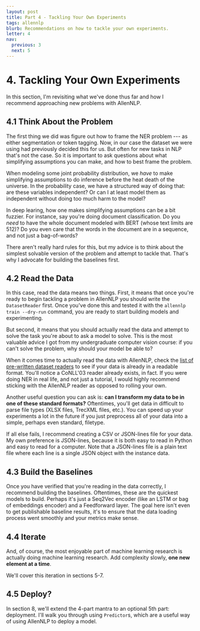 ```yaml
---
layout: post
title: Part 4 - Tackling Your Own Experiments
tags: allennlp
blurb: Recommendations on how to tackle your own experiments.
letter: 4
nav:
  previous: 3
  next: 5
---
```


# 4. Tackling Your Own Experiments

In this section, I'm revisiting what we've done thus far and how I recommend approaching new problems with AllenNLP.

## 4.1 Think About the Problem

The first thing we did was figure out how to frame the NER problem --- as either segmentation or token tagging.
Now, in our case the dataset we were using had previously decided this for us.
But often for new tasks in NLP that's not the case.
So it is important to ask questions about what simplifying assumptions you can make, and how to best frame the problem.

When modeling some joint probability distribution, we *have* to make simplifying assumptions to do inference before the heat death of the universe.
In the probability case, we have a structured way of doing that: are these variables independent?
Or can I at least model them as independent without doing too much harm to the model?

In deep learing, how one makes simplifying assumptions can be a bit fuzzier.
For instance, say you're doing document classification.
Do you *need* to have the whole document modeled with BERT (whose text limits are 512)?
Do you even care that the words in the document are in a sequence, and not just a bag-of-words?

There aren't really hard rules for this, but my advice is to think about the simplest solvable version of the problem and attempt to tackle that.
That's why I advocate for building the baselines first.

## 4.2 Read the Data

In this case, read the data means two things.
First, it means that once you're ready to begin tackling a problem in AllenNLP you should write the `DatasetReader` first.
Once you've done this and tested it with the `allennlp train --dry-run` command, you are ready to start building models and experimenting.

But second, it means that you should actually read the data and attempt to solve the task you're about to ask a model to solve.
This is the most valuable advice I got from my undergraduate computer vision course: if you can't solve the problem, why should your model be able to?

When it comes time to actually read the data with AllenNLP, check the [list of pre-written dataset readers](https://allenai.github.io/allennlp-docs/api/allennlp.data.dataset_readers.html) to see if your data is already in a readable format.
You'll notice a CoNLL'03 reader already exists, in fact.
If you were doing NER in real life, and not just a tutorial, I would highly recommend sticking with the AllenNLP reader as opposed to rolling your own.

Another useful question you can ask is: **can I transform my data to be in one of these standard formats?**
Oftentimes, you'll get data in difficult to parse file types (XLSX files, TrecXML files, etc.).
You can speed up your experiments a lot in the future if you just preprocess all of your data into a simple, perhaps even standard, filetype.

If all else fails, I recommend creating a CSV or JSON-lines file for your data.
My own preference is JSON-lines, because it is both easy to read in Python and easy to read for a computer.
Note that a JSON-lines file is a plain text file where each line is a single JSON object with the instance data.

## 4.3 Build the Baselines

Once you have verified that you're reading in the data correctly, I recommend building the baselines.
Oftentimes, these are the quickest models to build.
Perhaps it's just a Seq2Vec encoder (like an LSTM or bag of embeddings encoder) and a Feedforward layer.
The goal here isn't even to get publishable baseline results, it's to ensure that the data loading process went smoothly and your metrics make sense.

## 4.4 Iterate

And, of course, the most enjoyable part of machine learning research is actually doing machine learning research.
Add complexity slowly, **one new element at a time**.

We'll cover this iteration in sections 5-7.

## 4.5 Deploy?

In section 8, we'll extend the 4-part mantra to an optional 5th part: deployment.
I'll walk you through using `Predictor`s, which are a useful way of using AllenNLP to deploy a model.
